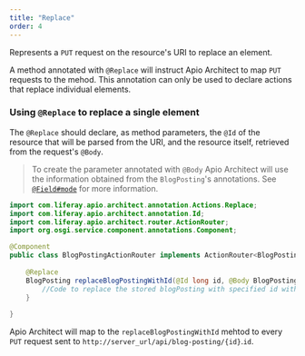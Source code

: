```yaml
---
title: "Replace"
order: 4
---
```


Represents a `PUT` request on the resource's URI to replace an element. 

A method annotated with `@Replace` will instruct Apio Architect to map `PUT` requests to the mehod. This annotation can only be used to declare actions that replace individual elements.

### Using `@Replace` to replace a single element

The `@Replace` should declare, as method parameters, the `@Id` of the resource that will be parsed from the URI, and the resource itself, retrieved from the request's `@Body`.

> To create the parameter annotated with `@Body` Apio Architect will use the information obtained from the `BlogPosting`'s annotations. See [`@Field#mode`](/docs/reference/types.html#mode) for more information.

```java
import com.liferay.apio.architect.annotation.Actions.Replace;
import com.liferay.apio.architect.annotation.Id;
import com.liferay.apio.architect.router.ActionRouter;
import org.osgi.service.component.annotations.Component;

@Component
public class BlogPostingActionRouter implements ActionRouter<BlogPosting> {
    
    @Replace
    BlogPosting replaceBlogPostingWithId(@Id long id, @Body BlogPosting blogPosting) {
        //Code to replace the stored blogPosting with specified id with the new value
    }
    
}
```

Apio Architect will map to the `replaceBlogPostingWithId` mehtod to every `PUT` request sent to `http://server_url/api/blog-posting/{id}`.`id`. 